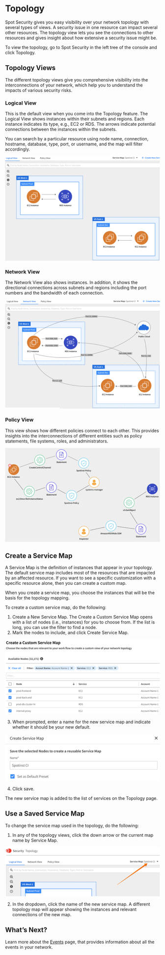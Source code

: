 <meta name="robots" content="noindex">

# Topology

Spot Security gives you easy visibility over your network topology with several types of views. A security issue in one resource can impact several other resources. The topology view lets you see the connections to other resources and gives insight about how extensive a security issue might be.

To view the topology, go to Spot Security in the left tree of the console and click Topology.

## Topology Views

The different topology views give you comprehensive visibility into the interconnections of your network, which help you to understand the impacts of various security risks.

### Logical View

This is the default view when you come into the Topology feature. The Logical View shows instances within their subnets and regions. Each instance indicates its type, e.g., EC2 or RDS. The arrows indicate potential connections between the instances within the subnets.

You can search by a particular resource using node name, connection, hostname, database, type, port, or username, and the map will filter accordingly.

<img src="/spot-security/_media/features-topology-01.png" />

### Network View

The Network View also shows instances. In addition, it shows the directional connections across subnets and regions including the port numbers and the bandwidth of each connection.

<img src="/spot-security/_media/features-topology-02.png" />

### Policy View

This view shows how different policies connect to each other. This provides insights into the interconnections of different entities such as policy statements, file systems, roles, and administrators.

<img src="/spot-security/_media/features-topology-03.png" />

## Create a Service Map

A Service Map is the definition of instances that appear in your topology. The default service map includes most of the resources that are impacted by an affected resource. If you want to see a specific customization with a specific resource alone, then you can create a custom map.

When you create a service map, you choose the instances that will be the basis for the topology mapping.

To create a custom service map, do the following:
1. Create a New Service Map. The Create a Custom Service Map opens with a list of nodes (i.e., instances) for you to choose from. If the list is long, you can use the filter to find a node.
2. Mark the nodes to include, and click Create Service Map.

<img src="/spot-security/_media/features-topology-04.png" />

3. When prompted, enter a name for the new service map and indicate whether it should be your new default.

<img src="/spot-security/_media/features-topology-05.png" />

4. Click save.

The new service map is added to the list of services on the Topology page.

## Use a Saved Service Map

To change the service map used in the topology, do the following:
1. In any of the topology views, click the down arrow or the current map name by Service Map.

<img src="/spot-security/_media/features-topology-06.png" />

2. In the dropdown, click the name of the new service map. A different topology map will appear showing the instances and relevant connections of the new map.

## What’s Next?

Learn more about the [Events](spot-security/features/topology) page, that provides information about all the events in your network.
